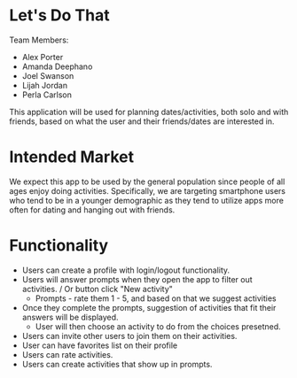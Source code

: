 # Let's Do That

Team Members:
- Alex Porter
- Amanda Deephano
- Joel Swanson
- Lijah Jordan
- Perla Carlson

This application will be used for planning dates/activities, both solo and with friends, based on what the user and their friends/dates are interested in.

# Intended Market

We expect this app to be used by the general population since people of all ages enjoy doing activities.
Specifically, we are targeting smartphone users who tend to be in a younger demographic as they tend to utilize apps more often for dating and hanging out with friends.

# Functionality

* Users can create a profile with login/logout functionality.
* Users will answer prompts when they open the app to filter out activities. / Or button click "New activity"
    * Prompts - rate them 1 - 5, and based on that we suggest activities
* Once they complete the prompts, suggestion of activities that fit their answers will be displayed.
    * User will then choose an activity to do from the choices presetned.
* Users can invite other users to join them on their activities.
* User can have favorites list on their profile
* Users can rate activities.
* Users can create activities that show up in prompts.
